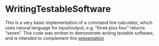 # WritingTestableSoftware
This is a very basic implementation of a command line calculator, which uses
natural language for input/output, e.g. “three plus four” returns “seven”. This
code was written to demonstrate writing testable software, and is intended to
complement this [presentation](https://github.com/Ant-f/WritingTestableSoftware/tree/master/Presentation)
